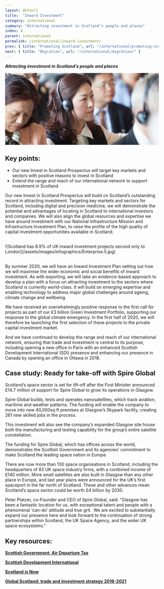 ```yaml
---
layout: default
title:  "Inward Investment"
category: international
summary: "Attracting investment in Scotland’s people and places"
index: 4
parent: international
permalink: /international/inward-investment/
prev: { title: "Promoting Scotland", url: "/international/promoting-scotland/" }
next: { title: "Migration", url: "/international/migration/" }
---
```

***Attracting investment in Scotland’s people and places***

![A photograph of delegates at the Guangdong Investor Forum](/assets/images/pageimages/International.16.jpg)

## Key points:

* Our new Invest in Scotland Prospectus will target key markets and sectors with positive reasons to invest in Scotland
* Extend the range and reach of our international network to support investment in Scotland

Our new Invest in Scotland Prospectus will build on Scotland’s outstanding record in attracting investment. Targeting key markets and sectors for Scotland, including digital and precision medicine, we will demonstrate the potential and advantages of locating in Scotland to international investors and companies. We will also align the global resources and expertise we have around investment with our National Infrastructure Mission and Infrastructure Investment Plan, to raise the profile of the high quality of capital investment opportunities available in Scotland.  

<br>
![Scotland has 8.9% of UK inward investment projects second only to London](/assets/images/infographics/Enterprise.5.jpg)
<br><br>

By summer 2020, we will have an Inward Investment Plan setting out how we will maximise the wider economic and social benefits of inward investment.  As with exporting, we will take an evidence-based approach to develop a plan with a focus on attracting investment to the sectors where Scotland is currently world-class. It will build on emerging expertise and enabling technology to address major global challenges around ageing, climate change and wellbeing.

We have received an overwhelmingly positive response to the first call for projects as part of our £3 billion Green Investment Portfolio, supporting our response to the global climate emergency. In the first half of 2020, we will therefore be launching the first selection of these projects to the private capital investment market.

And we have continued to develop the range and reach of our international network, ensuring that trade and investment is central to its purpose, including opening a new office in Paris with an enhanced Scottish Development International (SDI) presence and enhancing our presence in Canada by opening an office in Ottawa in 2018.

<div class="case-study" markdown="1">

<h2><span class="visually-hidden">Case study:</span> Ready for take-off with Spire Global</h2>

Scotland’s space sector is set for lift-off after the First Minister announced £14.7 million of support for Spire Global to grow its operations in Glasgow. 

Spire Global builds, tests and operates nanosatellites, which track aviation, maritime and weather patterns. The funding will enable the company to move into new 40,000sq ft premises at Glasgow’s Skypark facility, creating 261 new skilled jobs in the process. 

This investment will also see the company’s expanded Glasgow site house both the manufacturing and testing capability for the group’s entire satellite constellation. 

The funding for Spire Global, which has offices across the world, demonstrates the Scottish Government and its agencies’ commitment to make Scotland the leading space nation in Europe. 

There are now more than 130 space organisations in Scotland, including the headquarters of 83 UK space industry firms, with a combined income of £140 million. More small satellites are also built in Glasgow than any other place in Europe, and last year plans were announced for the UK’s first spaceport in the far north of Scotland. These and other advances mean Scotland’s space sector could be worth £4 billion by 2030. 

Peter Platzer, co-Founder and CEO of Spire Global, said: "Glasgow has been a fantastic location for us, with exceptional talent and people with a phenomenal ‘can-do’ attitude and true grit.  We are excited to substantially expand our presence here and look forward to the continuation of strong partnerships within Scotland, the UK Space Agency, and the wider UK space ecosystems."
</div>

## Key resources:

**[Scottish Government: Air Departure Tax](https://www.gov.scot/policies/taxes/air-departure-tax/)**

**[Scottish Development International](https://www.sdi.co.uk/)**

**[Scotland is Now](https://www.scotland.org/)**

**[Global Scotland: trade and investment strategy 2016-2021](https://www.gov.scot/publications/global-scotland-scotlands-trade-investment-strategy-2016-2021/pages/1/)**

